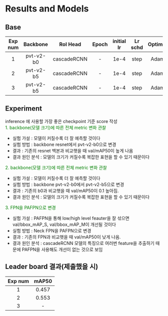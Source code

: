 # Results and Models
## Base
| Exp num | Backbone  | RoI Head   | Epoch |initial lr |Lr schd | Optimizer | val/bbox_mAP| val/bbox_mAP_50 |  val/bbox_mAP_75 | val/bbox_mAP_l | val/bbox_mAP_m | val/bbox_mAP_s | config | checkpoint |
|:-:|:-:|:-:|:-:|:-:|:-:|:-:|:-:|:-:|:-:|:-:|:-:|:-:|:-:|:-:|
| 1 | pvt-v2-b0 | cascadeRCNN | - | 1e-4 | step | AdamW | 0.36 | 0.499 | 0.39 | 0.423 | 0.112 | 0.005 |
| 2 | pvt-v2-b5 | cascadeRCNN | - | 1e-4 | step | AdamW | 0.459 | 0.593 | 0.498 | 0.534 | 0.164 | 0.003 |
| 3 | pvt-v2-b5 | cascadeRCNN | - | 1e-4 | step | AdamW | 0.446 | 0.585 | 0.478 | 0.522 | 0.136 | 0.003 |

## Experiment
inference 에 사용할 가장 좋은 checkpoint 기준 score 작성  
<span style="color:green">1. backbone(모델 크기)에 따른 전체 metric 변화 관찰</span>  
- 실험 가설 : 모델이 커질수록 더 잘 예측할 것이다
- 실험 방법 : backbone resnet에서 pvt-v2-b0으로 변경
- 결과 : 기존의 resnet 백본과 비교햇을 때 val/mAP50이 높게 나옴 
- 결과 원인 분석 : 모델의 크기가 커질수록 복잡한 표현을 할 수 있기 때문이다

<span style="color:green">2. backbone(모델 크기)에 따른 전체 metric 변화 관찰</span>  
- 실험 가설 : 모델이 커질수록 더 잘 예측할 것이다
- 실험 방법 : backbone pvt-v2-b0에서 pvt-v2-b5으로 변경
- 결과 : 기존의 b0과 비교햇을 때 val/mAP50이 0.1 높아짐.
- 결과 원인 분석 : 모델의 크기가 커질수록 복잡한 표현을 할 수 있기 때문이다

<span style="color:green">3. FPN을 PAFPN으로 변경</span>  
- 실험 가설 :  PAFPN을 통해 low/high level feauter을 잘 섞으면 val/bbox_mAP_S, val/bbox_mAP_M이 개선될 것이다
- 실험 방법 : Neck FPN을 PAFPN으로 변경
- 결과 : 기존의 FPN과 비교햇을 때 val/mAP50이 낮게 나옴. 
- 결과 원인 분석 :  cascadeRCNN 모델의 특징으로 여러번 feature을 추출하기 때문에 PAFPN을 사용해도 개선이 없는 것으로 보임

## Leader board 결과(제출했을 시)
| Exp num | mAP50  | 
|:-------:|:---------:|
| 1 | 0.457 | 
| 2 | 0.553 |
| 3 | - |
